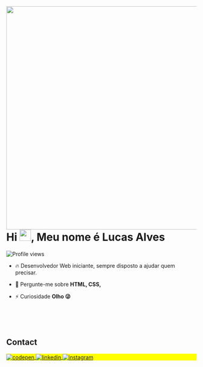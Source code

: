 <img align="right" height="590em" src="https://i.pinimg.com/originals/da/73/a5/da73a5331b8e6b616c0aff7843df8510.png"/>
<h1 align="left">Hi <img src="https://raw.githubusercontent.com/kaueMarques/kaueMarques/master/hi.gif" height="30px">, Meu nome é Lucas Alves</h1>
<p align="left"> <img src="https://komarev.com/ghpvc/?username=alvesvslucas&color=yellow" alt="Profile views" /> </p>

- 🔥 Desenvolvedor Web iniciante, sempre disposto a ajudar quem precisar.

- 💬 Pergunte-me sobre **HTML, CSS,**

- ⚡ Curiosidade **Olho 😜**

<!--

<br><br>

## 🛠 &nbsp;Tech Stack

![HTML](https://img.shields.io/badge/-HTML-05122A?style=flat&logo=HTML5)&nbsp;
![CSS](https://img.shields.io/badge/-CSS-05122A?style=flat&logo=CSS3&logoColor=1572B6)&nbsp;
![Git](https://img.shields.io/badge/-Git-05122A?style=flat&logo=git)&nbsp;
![GitHub](https://img.shields.io/badge/-GitHub-05122A?style=flat&logo=github)&nbsp;
![Markdown](https://img.shields.io/badge/-Markdown-05122A?style=flat&logo=markdown)&nbsp;
![Visual Studio Code](https://img.shields.io/badge/-Visual%20Studio%20Code-05122A?style=flat&logo=visual-studio-code&logoColor=007ACC)&nbsp;
![PostgreSQL](https://img.shields.io/badge/-PostgreSQL-05122A?style=flat&logo=postgresql)&nbsp;
![SQLite](https://img.shields.io/badge/-SQLite-05122A?style=flat&logo=sqlite)&nbsp;

<br><br>

## ⚙️ &nbsp;GitHub Analytics

<p align="left">
<img width="530em" src="https://github-readme-stats.vercel.app/api?username=maykbrito&show_icons=true&theme=vision-friendly-dark" alt="maykbrito's stats"/>
<img width="530em" src="https://github-readme-stats.vercel.app/api/top-langs/?username=maykbrito&layout=compact&theme=vision-friendly-dark" alt="maykbrito's most languages"/>
</p>
-->

<br><br><br>

## Contact

<p align="left" style="background:yellow">
<a href="https://codepen.io/alvesvslucas" target="_blank">
  <img align="center" src="https://verdadepresente.com.br/site/wp-content/uploads/2024/05/ped.png" alt="codepen"/>
</a>
<a href="https://www.linkedin.com/in/lucasalvesvs/" target="_blank">
  <img align="center" src="https://verdadepresente.com.br/site/wp-content/uploads/2024/05/linkedin-1.png" alt="linkedin"/>
</a>
<a href="https://www.instagram.com/alvesvs.lucas" target="_blank">
 <img align="center" src="https://verdadepresente.com.br/site/wp-content/uploads/2024/05/instagram-1.png" alt="instagram"/>
</a>
</p>

<!--

<img width="490em" src="" />


<!---
alvesvslucas/alvesvslucas is a ✨ special ✨ repository because its `README.md` (this file) appears on your GitHub profile.
You can click the Preview link to take a look at your changes.
--->
